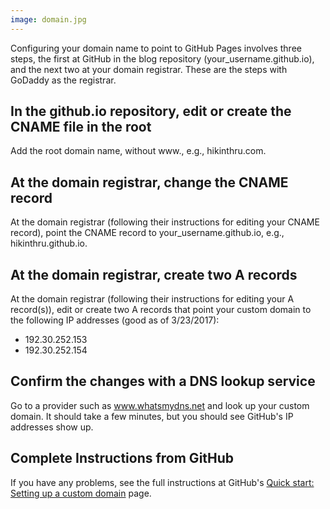 ```yaml
---
image: domain.jpg
---
```


Configuring your domain name to point to GitHub Pages involves three steps, the first at GitHub in the blog repository (your_username.github.io), and the next two at your domain registrar. These are the steps with GoDaddy as the registrar.

## In the github.io repository, edit or create the CNAME file in the root

Add the root domain name, without www., e.g., hikinthru.com.

## At the domain registrar, change the CNAME record

At the domain registrar (following their instructions for editing your CNAME record), point the CNAME record to your_username.github.io, e.g., hikinthru.github.io.

## At the domain registrar, create two A records

At the domain registrar (following their instructions for editing your A record(s)), edit or create two A records that point your custom domain to the following IP addresses (good as of 3/23/2017):

* 192.30.252.153
* 192.30.252.154

## Confirm the changes with a DNS lookup service

Go to a provider such as www.whatsmydns.net and look up your custom domain. It should take a few minutes, but you should see GitHub's IP addresses show up.

## Complete Instructions from GitHub

If you have any problems, see the full instructions at GitHub's [Quick start: Setting up a custom domain](https://help.github.com/articles/quick-start-setting-up-a-custom-domain/) page.
